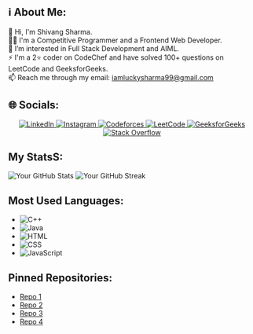 ## ℹ️ About Me:
👋 Hi, I'm Shivang Sharma.  
👨‍💻 I'm a Competitive Programmer and a Frontend Web Developer.  
👀 I’m interested in Full Stack Development and AIML.  
⚡ I'm a 2⭐ coder on CodeChef and have solved 100+ questions on LeetCode and GeeksforGeeks.  
📫 Reach me through my email: iamluckysharma99@gmail.com  

## 🌐 Socials:
<p align="center">
  <a href="https://www.linkedin.com/in/shivang-sharma-9324512a7/">
    <img src="https://img.shields.io/badge/LinkedIn-0A66C2?style=for-the-badge&logo=linkedin&logoColor=white" alt="LinkedIn">
  </a>
  <a href="https://www.instagram.com/itz_shivangg/">
    <img src="https://img.shields.io/badge/Instagram-E4405F?style=for-the-badge&logo=instagram&logoColor=white" alt="Instagram">
  </a>
  <a href="https://codeforces.com/profile/lucky026">
    <img src="https://img.shields.io/badge/Codeforces-1F8ACB?style=for-the-badge&logo=codeforces&logoColor=white" alt="Codeforces">
  </a>
  <a href="https://leetcode.com/u/SHIVANG26/">
    <img src="https://img.shields.io/badge/LeetCode-F89F1B?style=for-the-badge&logo=leetcode&logoColor=white" alt="LeetCode">
  </a>
  <a href="https://www.geeksforgeeks.org/user/lucky001/">
    <img src="https://img.shields.io/badge/GeeksforGeeks-2F8D46?style=for-the-badge&logo=geeksforgeeks&logoColor=white" alt="GeeksforGeeks">
  </a>
  <a href="https://stackoverflow.com/users/26329350/shivang-sharma">
    <img src="https://img.shields.io/badge/Stack_Overflow-F58025?style=for-the-badge&logo=stackoverflow&logoColor=white" alt="Stack Overflow">
  </a>
</p>



## My StatsS:
![Your GitHub Stats](https://github-readme-stats.vercel.app/api?username=shivangsharma26&show_icons=true)
![Your GitHub Streak](https://github-readme-streak-stats.herokuapp.com/?user=shivangsharma26)


## Most Used Languages:

- ![C++](https://img.shields.io/badge/C++-blue)
- ![Java](https://img.shields.io/badge/Java-orange)
- ![HTML](https://img.shields.io/badge/HTML-red)
- ![CSS](https://img.shields.io/badge/CSS-purple)
- ![JavaScript](https://img.shields.io/badge/JavaScript-yellow)

## Pinned Repositories:
- [Repo 1](https://github.com/shivangsharma26/repo1)
- [Repo 2](https://github.com/shivangsharma26/repo2)
- [Repo 3](https://github.com/shivangsharma26/repo3)
- [Repo 4](https://github.com/shivangsharma26/repo4)
